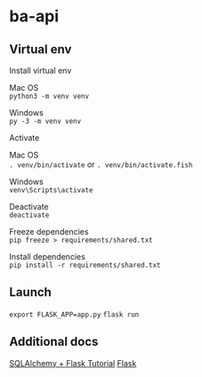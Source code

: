 # ba-api

## Virtual env

Install virtual env

Mac OS\
`python3 -m venv venv`

Windows\
`py -3 -m venv venv`

Activate

Mac OS\
`. venv/bin/activate` or `. venv/bin/activate.fish`

Windows\
`venv\Scripts\activate`

Deactivate\
`deactivate`

Freeze dependencies\
`pip freeze > requirements/shared.txt`

Install dependencies\
`pip install -r requirements/shared.txt`

## Launch

`export FLASK_APP=app.py`
`flask run`

## Additional docs

[SQLAlchemy + Flask Tutorial](https://docs.graphene-python.org/projects/sqlalchemy/en/latest/tutorial/)
[Flask](https://flask.palletsprojects.com/en/1.1.x/)
